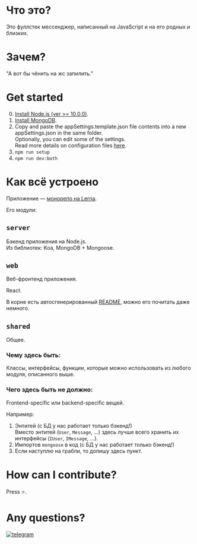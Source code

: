 # Что это?

Это фуллстек мессенджер, написанный на JavaScript и на его родных и близких.

# Зачем?

"А вот бы чёнить на жс запилить."

# Get started

0. [Install Node.js (ver >= 10.0.0)](https://nodejs.org/).
1. [Install MongoDB](https://www.mongodb.com/download-center/community).
2. Copy and paste the appSettings.template.json file contents into a new appSettings.json in the same folder.\
    Optionally, you can edit some of the settings.\
    Read more details on configuration files [here](docs/configuration-files.md).
3. `npm run setup`
4. `npm run dev:both`

# Как всё устроено

Приложение — [монорепо на Lerna](https://lerna.js.org/).

Его модули:

## `server`

Бэкенд приложения на Node.js.\
Из библиотек: Koa, MongoDB + Mongoose.

## `web`

Веб-фронтенд приложения.

React.

В корне есть автосгенерированный [README](packages/web/README.md), можно его почитать даже немного.

## `shared`

Общее.

### Чему здесь быть:

Классы, интерфейсы, функции, которые можно использовать из любого модуля, описанного выше.

### Чего здесь быть не должно:
Frontend-specific или backend-specific вещей.

Например:
1. Энтитей (с БД у нас работает только бэкенд!)\
    Вместо энтитей (`User`, `Message`, ...) здесь лучше всего хранить их интерфейсы (`IUser`, `IMessage`, ...).
2. Импортов `mongoose` в код (с БД у нас работает только бэкенд!)
3. Если наступлю на грабли, то допишу здесь пункт.


# How can I contribute?

Press ⭐.

# Any questions?

[![telegram](https://img.shields.io/badge/chat-on%20Telegram-%230088cc)](https://t.me/sheefoo25)